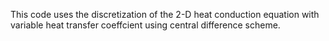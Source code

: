 This code uses the discretization of the 2-D heat conduction equation with variable heat transfer coeffcient using central difference scheme.

